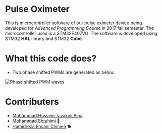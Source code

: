 # Pulse Oximeter
This is microcontroller software of our pulse oximeter device being developed for _Advanced Programming Course_ in 2017 fall semester. The microcontroller used is a STM32F407VG. The software is developed using STM32 **HAL** library and STM32 **Cube**.
# What this code does?
* Two phase shifted PWMs are generated as below:

![Phase shifted PWM waves](https://image.ibb.co/hviDxk/pwm.jpg)
# Contributers
* [Mohammad Hossein Tavakoli Bina](https://github.com/mhtb32)
* [Mohammad Ebrahimi](https://github.com/Ebik95) :bear:
* [Hamidreza Ehsani Chimeh](https://github.com/hrehsani) :dog2:
